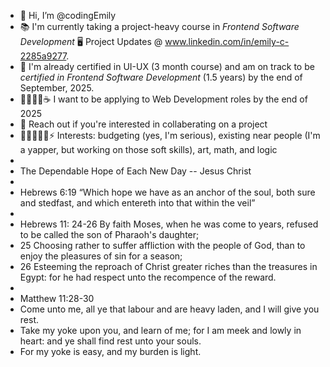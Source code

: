 - 👋 Hi, I’m @codingEmily
- 📚 I'm currently taking a project-heavy course in *Frontend Software Development* 🖥️ Project Updates @ www.linkedin.com/in/emily-c-2285a9277.
- 💯 I'm already certified in UI-UX (3 month course) and am on track to be *certified in Frontend Software Development* (1.5 years) by the end of September, 2025.
- 💼👩🏻‍💻☕ I want to be applying to Web Development roles by the end of 2025
- 🫵 Reach out if you're interested in collaberating on a project
- 📝🧠🎨🚶💵⚡ Interests: budgeting (yes, I'm serious), existing near people (I'm a yapper, but working on those soft skills), art, math, and logic
- 
- The Dependable Hope of Each New Day -- Jesus Christ
- 
- Hebrews 6:19 “Which hope we have as an anchor of the soul, both sure and stedfast, and which entereth into that within the veil”
- 
- Hebrews 11: 24-26 By faith Moses, when he was come to years, refused to be called the son of Pharaoh's daughter;
- 25 Choosing rather to suffer affliction with the people of God, than to enjoy the pleasures of sin for a season;
- 26 Esteeming the reproach of Christ greater riches than the treasures in Egypt: for he had respect unto the recompence of the reward. 
- 
- Matthew 11:28-30
- Come unto me, all ye that labour and are heavy laden, and I will give you rest.
- Take my yoke upon you, and learn of me; for I am meek and lowly in heart: and ye shall find rest unto your souls.
- For my yoke is easy, and my burden is light.

<!---
codingEmily/codingEmily is a ✨ special ✨ repository because its `README.md` (this file) appears on your GitHub profile.
You can click the Preview link to take a look at your changes.
--->

